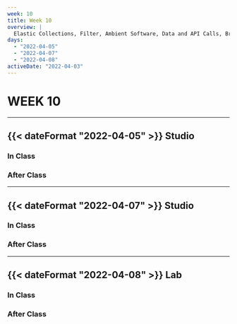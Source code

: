 ```yaml
---
week: 10
title: Week 10
overview: |
  Elastic Collections, Filter, Ambient Software, Data and API Calls, Brian Eno
days:
  - "2022-04-05"
  - "2022-04-07"
  - "2022-04-08"
activeDate: "2022-04-03"
---
```

# WEEK 10

---

## {{< dateFormat "2022-04-05" >}} Studio

### In Class

### After Class

---

## {{< dateFormat "2022-04-07" >}} Studio

### In Class

### After Class

---

## {{< dateFormat "2022-04-08" >}} Lab

### In Class

### After Class
